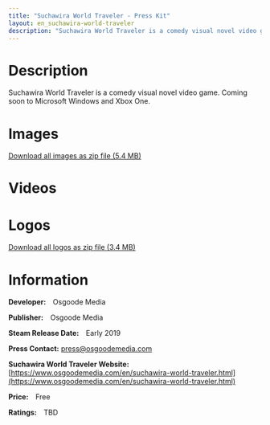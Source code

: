 ```yaml
---
title: "Suchawira World Traveler - Press Kit"
layout: en_suchawira-world-traveler
description: "Suchawira World Traveler is a comedy visual novel video game. Coming soon to Microsoft Windows and Xbox One."
---
```

# Description

Suchawira World Traveler is a comedy visual novel video game. Coming soon to Microsoft Windows and Xbox One.

# Images

<amp-image-lightbox id="lightbox" layout="nodisplay"></amp-image-lightbox>
<amp-carousel height="200" layout="fixed-height" type="carousel">
<amp-img src="https://www.osgoodemedia.com/en/SuchawiraWorldTraveler/Screenshot01.png" width="356" height="200" alt="Suchawira World Traveler screenshot" on="tap:lightbox" role="button" tabindex="0"></amp-img>
<amp-img src="https://www.osgoodemedia.com/en/SuchawiraWorldTraveler/Screenshot02.png" width="356" height="200" alt="Suchawira World Traveler screenshot" on="tap:lightbox" role="button" tabindex="0"></amp-img>
<amp-img src="https://www.osgoodemedia.com/en/SuchawiraWorldTraveler/Screenshot03.png" width="356" height="200" alt="Suchawira World Traveler screenshot" on="tap:lightbox" role="button" tabindex="0"></amp-img>
<amp-img src="https://www.osgoodemedia.com/en/SuchawiraWorldTraveler/Screenshot04.png" width="356" height="200" alt="Suchawira World Traveler screenshot" on="tap:lightbox" role="button" tabindex="0"></amp-img>
</amp-carousel>  

[Download all images as zip file (5.4 MB)](https://www.osgoodemedia.com/en/SuchawiraWorldTraveler/images.zip)

# Videos

<amp-carousel width="600" height="357" layout="responsive" type="slides">
</amp-carousel>  

# Logos

<amp-image-lightbox id="lightbox" layout="nodisplay"></amp-image-lightbox>
<amp-carousel height="200" layout="fixed-height" type="carousel">
<amp-img src="https://www.osgoodemedia.com/en/SuchawiraWorldTraveler/Suchawira-World-Traveler-Logo-1200x900.png" width="267" height="200" alt="Suchawira World Traveler logo" on="tap:lightbox" role="button" tabindex="0"></amp-img>
<amp-img src="https://www.osgoodemedia.com/en/SuchawiraWorldTraveler/Suchawira-World-Traveler-Logo-1200x1200.png" width="200" height="200" alt="Suchawira World Traveler logo" on="tap:lightbox" role="button" tabindex="0"></amp-img>
<amp-img src="https://www.osgoodemedia.com/en/SuchawiraWorldTraveler/Suchawira-World-Traveler-Logo-1600x900.png" width="356" height="200" alt="Suchawira World Traveler logo" on="tap:lightbox" role="button" tabindex="0"></amp-img>
<amp-img src="https://www.osgoodemedia.com/en/SuchawiraWorldTraveler/Suchawira-World-Traveler-Logo-1800x1200.png" width="300" height="200" alt="Suchawira World Traveler logo" on="tap:lightbox" role="button" tabindex="0"></amp-img>
</amp-carousel>  

[Download all logos as zip file (3.4 MB)](https://www.osgoodemedia.com/en/SuchawiraWorldTraveler/Suchawira-World-Traveler-Logos.zip)

# Information

**Developer:** Osgoode Media

**Publisher:** Osgoode Media

**Steam Release Date:** Early 2019

**Press Contact:** [press@osgoodemedia.com](mailto:press@osgoodemedia.com)

**Suchawira World Traveler Website:** [https://www.osgoodemedia.com/en/suchawira-world-traveler.html](https://www.osgoodemedia.com/en/suchawira-world-traveler.html)

**Price:** Free

**Ratings:** TBD